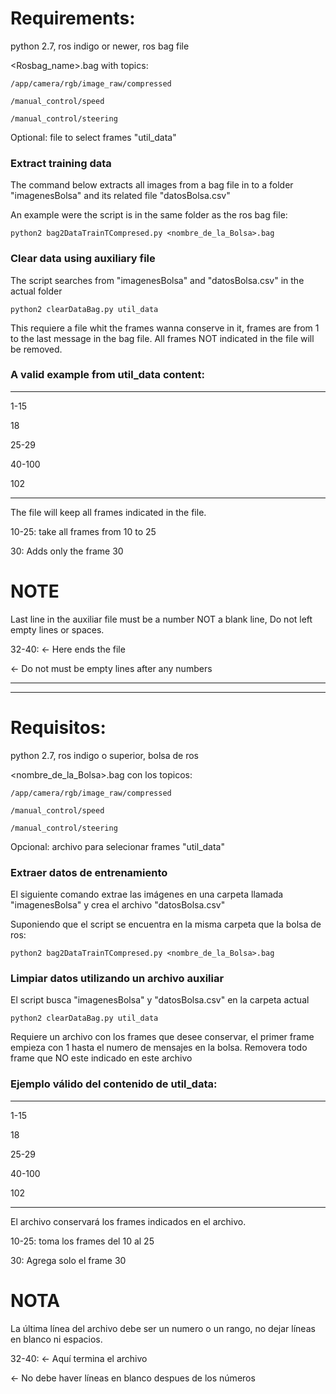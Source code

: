# Requirements:
python 2.7, ros indigo or newer, ros bag file

<Rosbag_name>.bag with topics:

	/app/camera/rgb/image_raw/compressed
	
	/manual_control/speed
	
	/manual_control/steering


Optional: file to select frames "util_data"

### Extract training data
The command below extracts all images from a bag file in to a folder
"imagenesBolsa" and its related file "datosBolsa.csv"

An example were the script is in the same folder as the ros bag file:
```
python2 bag2DataTrainTCompresed.py <nombre_de_la_Bolsa>.bag
```

### Clear data using auxiliary file
The script searches from "imagenesBolsa" and "datosBolsa.csv" in the actual folder
```
python2 clearDataBag.py util_data
```
This requiere a file whit the frames wanna conserve in it,
frames are from 1 to the last message in the bag file.
All frames NOT indicated in the file will be removed.
 

### A valid example from util_data content:
----
1-15

18

25-29

40-100

102

----

The file will keep all frames indicated in the file.

10-25: take all frames from 10 to 25

30: Adds only the frame 30

# NOTE
Last line in the auxiliar file must be a number NOT a blank line, Do not left empty lines or spaces.

32-40: <- Here ends the file

<- Do not must be empty lines after any numbers

_______________________________
_______________________________
# Requisitos:
python 2.7, ros indigo o superior, bolsa de ros

<nombre_de_la_Bolsa>.bag con los topicos:

	/app/camera/rgb/image_raw/compressed
	
	/manual_control/speed
	
	/manual_control/steering


Opcional: archivo para selecionar frames "util_data"

### Extraer datos de entrenamiento
El siguiente comando extrae las imágenes en una carpeta llamada 
"imagenesBolsa" y crea el archivo "datosBolsa.csv"

Suponiendo que el script se encuentra en la misma carpeta que la bolsa de ros:
```
python2 bag2DataTrainTCompresed.py <nombre_de_la_Bolsa>.bag
```

### Limpiar datos utilizando un archivo auxiliar
El script busca "imagenesBolsa" y "datosBolsa.csv" en la carpeta actual
```
python2 clearDataBag.py util_data
```
Requiere un archivo con los frames que desee conservar,
el primer frame empieza con 1 hasta el numero de mensajes en la bolsa.
Removera todo frame que NO este indicado en este archivo 

### Ejemplo válido del contenido de util_data:
----
1-15

18

25-29

40-100

102

----

El archivo conservará los frames indicados en el archivo.

10-25: toma los frames del 10 al 25

30: Agrega solo el frame 30

# NOTA
La última línea del archivo debe ser un numero o un rango, no dejar líneas en blanco ni espacios.

32-40: <- Aquí termina el archivo

<- No debe haver líneas en blanco despues de los números

